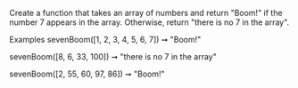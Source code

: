 Create a function that takes an array of numbers and return "Boom!" if the number 7 appears in the array. Otherwise, return "there is no 7 in the array".

Examples
sevenBoom([1, 2, 3, 4, 5, 6, 7]) ➞ "Boom!"

sevenBoom([8, 6, 33, 100]) ➞ "there is no 7 in the array"

sevenBoom([2, 55, 60, 97, 86]) ➞ "Boom!"